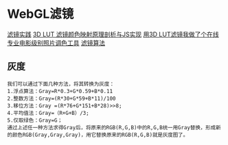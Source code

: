 <!--
 * @Author: tangdaoyong
 * @Date: 2020-12-11 15:53:00
 * @LastEditors: tangdaoyong
 * @LastEditTime: 2020-12-11 17:13:12
 * @Description: WebGL滤镜
-->

# WebGL滤镜

[滤镜实践](https://juejin.cn/post/6883725230385299469)
[3D LUT 滤镜颜色映射原理剖析与JS实现](https://www.zhangxinxu.com/wordpress/2020/02/3d-lut-principle/)
[用3D LUT滤镜我做了个在线专业电影级别照片调色工具](https://www.zhangxinxu.com/wordpress/2017/12/3d-lut-filter-web-photoshop-film/)
[滤镜算法](https://github.com/BradLarson/GPUImage/blob/master/framework/Source/GPUImageiOSBlurFilter.m)

## 灰度

```
我们可以通过下面几种方法，将其转换为灰度：
1.浮点算法：Gray=R*0.3+G*0.59+B*0.11
2.整数方法：Gray=(R*30+G*59+B*11)/100
3.移位方法：Gray =(R*76+G*151+B*28)>>8;
4.平均值法：Gray=（R+G+B）/3;
5.仅取绿色：Gray=G；
通过上述任一种方法求得Gray后，将原来的RGB(R,G,B)中的R,G,B统一用Gray替换，形成新的颜色RGB(Gray,Gray,Gray)，用它替换原来的RGB(R,G,B)就是灰度图了。
```